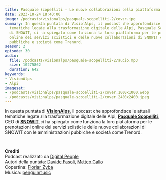 ```yaml
---
title: Pasquale Scopelliti - Le nuove collaborazioni della piattaforma Snowit @Sondrio
date: 2023-10-24 18:40:00
image: /podcasts/visionalps/pasquale-scopelliti-2/cover.jpg
summary: In questa puntata di VisionAlps, il podcast che approfondisce le attuali
  tematiche legate alla trasformazione digitale delle Alpi, Pasquale Scopelliti, CEO
  di SNOWIT, ci ha spiegato come funziona la loro piattaforma per le prenotazioni
  online dei servizi sciistici e delle nuove collaborazioni di SNOWIT con le amministrazioni
  pubbliche e società come Trenord.
season: 2
episode: 30
audio:
  file: /podcasts/visionalps/pasquale-scopelliti-2/audio.mp3
  size: 10275862
  duration: 642
keywords:
- VisionAlps
- Alpi
imageset:
- /podcasts/visionalps/pasquale-scopelliti-2/cover.1000x1000.webp
- /podcasts/visionalps/pasquale-scopelliti-2/cover.2400x2400.jpeg
---
```


In questa puntata di **[VisionAlps](https://www.visionalps.com/)**, il podcast che approfondisce le attuali tematiche legate alla trasformazione digitale delle Alpi, **[Pasquale Scopelliti](https://www.linkedin.com/in/pasqualescopelliti?originalSubdomain=it)**, CEO di **[SNOWIT](https://snowit.ski/)**, ci ha spiegato come funziona la loro piattaforma per le prenotazioni online dei servizi sciistici e delle nuove collaborazioni di SNOWIT con le amministrazioni pubbliche e società come Trenord.

<br>

**Crediti**<br>
Podcast realizzato da [Digital People](https://w3id.org/digitalpeople)<br>
Autori della puntata: [Davide Fasoli](https://www.linkedin.com/in/davide-fasoli-2b3246179/), [Matteo Gallo](https://www.linkedin.com/in/matteo-gallo-4a5ab31a8/)<br>
Copertina: [Florian Zyba](https://www.linkedin.com/in/florian-zyba/)<br>
Musica: [penguinmusic](https://pixabay.com/users/penguinmusic-24940186/)